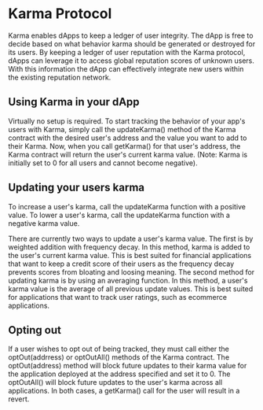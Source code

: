 # Karma Protocol

Karma enables dApps to keep a ledger of user integrity. The dApp is free to decide based on what behavior karma should be generated or destroyed for its users. By keeping a ledger of user reputation with the Karma protocol, dApps can leverage it to access global reputation scores of unknown users. With this information the dApp can effectively integrate new users within the existing reputation network.

## Using Karma in your dApp

Virtually no setup is required. To start tracking the behavior of your app's users with Karma, simply call the updateKarma() method of the Karma contract with the desired user's address and the value you want to add to their Karma. Now, when you call getKarma() for that user's address, the Karma contract will return the user's current karma value. (Note: Karma is initially set to 0 for all users and cannot become negative).

## Updating your users karma

To increase a user's karma, call the updateKarma function with a positive value. To lower a user's karma, call the updateKarma function with a negative karma value.

There are currently two ways to update a user's karma value. The first is by weighted addition with frequency decay. In this method, karma is added to the user's current karma value. This is best suited for financial applications that want to keep a credit score of their users as the frequency decay prevents scores from bloating and loosing meaning. The second method for updating karma is by using an averaging function. In this method, a user's karma value is the average of all previous update values. This is best suited for applications that want to track user ratings, such as ecommerce applications.

## Opting out

If a user wishes to opt out of being tracked, they must call either the optOut(addrress) or optOutAll() methods of the Karma contract. The optOut(address) method will block future updates to their karma value for the application deployed at the address specified and set it to 0. The optOutAll() will block future updates to the user's karma across all applications. In both cases, a getKarma() call for the user will result in a revert.
